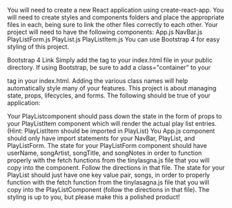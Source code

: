 You will need to create a new React application using create-react-app.
You will need to create styles and components folders and place the appropriate files in each, being sure to link the other files correctly to each other.
Your project will need to have the following components:
App.js
NavBar.js
PlayListForm.js
PlayList.js
PlayListItem.js
You can use Bootstrap 4 for easy styling of this project.

Bootstrap 4 Link
Simply add the <link rel="stylesheet" href="https://maxcdn.bootstrapcdn.com/bootstrap/4.0.0-alpha.6/css/bootstrap.min.css" integrity="sha384-rwoIResjU2yc3z8GV/NPeZWAv56rSmLldC3R/AZzGRnGxQQKnKkoFVhFQhNUwEyJ" crossorigin="anonymous"> tag to your index.html file in your public directory.
If using Bootstrap, be sure to add a class="container" to your <div id="root"></div> tag in your index.html.
Adding the various class names will help automatically style many of your features.
This project is about managing state, props, lifecycles, and forms. The following should be true of your application:

Your PlayListcomponent should pass down the state in the form of props to your PlayListItem component which will render the actual play list entries. (Hint: PlayListItem should be imported in PlayList)
You App.js component should only have import statements for your NavBar, PlayList, and PlayListForm.
The state for your PlayListForm component should have userName, songArtist, songTitle, and songNotes in order to function properly with the fetch functions from the tinylasgna.js file that you will copy into the component. Follow the directions in that file.
The state for your PlayList should just have one key value pair, songs, in order to properly function with the fetch function from the tinylasagna.js file that you will copy into the PlayListComponent (follow the directions in that file).
The styling is up to you, but please make this a polished product!
